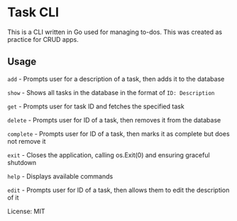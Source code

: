 # Task CLI

This is a CLI written in Go used for managing to-dos. This was created as practice for CRUD apps.

## Usage

`add` - Prompts user for a description of a task, then adds it to the database

`show` - Shows all tasks in the database in the format of `ID: Description`

`get` - Prompts user for task ID and fetches the specified task

`delete` - Prompts user for ID of a task, then removes it from the database

`complete` - Prompts user for ID of a task, then marks it as complete but does not remove it

`exit` - Closes the application, calling os.Exit(0) and ensuring graceful shutdown

`help` - Displays available commands

`edit` - Prompts user for ID of a task, then allows them to edit the description of it

License: MIT
